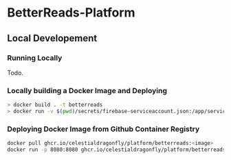 # BetterReads-Platform

## Local Developement
### Running Locally
Todo.

### Locally building a Docker Image and Deploying
```sh
> docker build . -t betterreads
> docker run -v $(pwd)/secrets/firebase-serviceaccount.json:/app/serviceAccount.json -e FIREBASE_SERVICE_ACCOUNT=/app/serviceAccount.json -p 8080:8080 betterreads
```

### Deploying Docker Image from Github Container Registry
```sh
docker pull ghcr.io/celestialdragonfly/platform/betterreads:<image>
docker run -p 8080:8080 ghcr.io/celestialdragonfly/platform/betterreads:<image>
```
